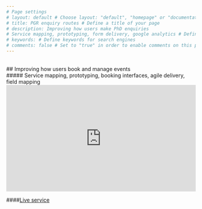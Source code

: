 ```yaml
---
# Page settings
# layout: default # Choose layout: "default", "homepage" or "documentation-archive"
# title: PGR enquiry routes # Define a title of your page
# description: Improving how users make PhD enquiries 
# Service mapping, prototyping, form delivery, google analytics # Define a description of your page
# keywords: # Define keywords for search engines
# comments: false # Set to "true" in order to enable comments on this page. Make sure you properly setup "disqus_forum_shortname" variable in "_config.yml"
---
```



<style>
.container {
  position: relative;
  width: 100%;
  overflow: hidden;
  padding-top: 56.25%; /* 16:9 Aspect Ratio */
}

.responsive-iframe {
  position: absolute;
  top: 0;
  left: 0;
  bottom: 0;
  right: 0;
  width: 100%;
  height: 100%;
  border: none;
}
</style>

<br/>
## Improving how users book and manage events<br/>
##### Service mapping, prototyping, booking interfaces, agile delivery, field mapping
<br/>

<div class="container"> 
<iframe class="responsive-iframe" src="https://miro.com/app/embed/uXjVO_lV_zw=/?pres=1&frameId=3458764522439048295" frameBorder="0" scrolling="no" allowFullScreen></iframe>
</div>

####[Live service](https://book.shu.ac.uk/opendayform/registration?eventId=1)


